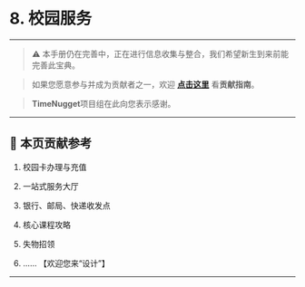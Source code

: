 # 8. 校园服务

---

> ⚠️ 本手册仍在完善中，正在进行信息收集与整合，我们希望新生到来前能完善此宝典。  

> 如果您愿意参与并成为贡献者之一，欢迎 **[点击这里](/CONTRIBUTING.md)** 看**贡献指南**。

> **TimeNugget**项目组在此向您表示感谢。

---

## 📌 本页贡献参考

1. 校园卡办理与充值

2. 一站式服务大厅

3. 银行、邮局、快递收发点

4. 核心课程攻略

5. 失物招领

6. ……  【欢迎您来“设计”】

---
